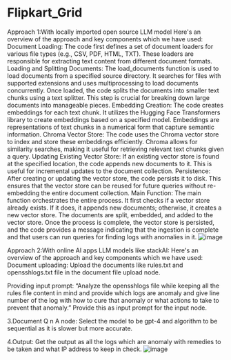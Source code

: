 # Flipkart_Grid
Approach 1:With locally imported open source LLM model 
Here's an overview of the approach and key components which we have used:
Document Loading:
The code first defines a set of document loaders for various file types (e.g., CSV, PDF, HTML, TXT). These loaders are responsible for extracting text content from different document formats.
Loading and Splitting Documents:
The load_documents function is used to load documents from a specified source directory. It searches for files with supported extensions and uses multiprocessing to load documents concurrently.
Once loaded, the code splits the documents into smaller text chunks using a text splitter. This step is crucial for breaking down large documents into manageable pieces.
Embedding Creation:
The code creates embeddings for each text chunk. It utilizes the Hugging Face Transformers library to create embeddings based on a specified model.
Embeddings are representations of text chunks in a numerical form that capture semantic information.
Chroma Vector Store:
The code uses the Chroma vector store to index and store these embeddings efficiently. Chroma allows for similarity searches, making it useful for retrieving relevant text chunks given a query.
Updating Existing Vector Store:
If an existing vector store is found at the specified location, the code appends new documents to it. This is useful for incremental updates to the document collection.
Persistence:
After creating or updating the vector store, the code persists it to disk. This ensures that the vector store can be reused for future queries without re-embedding the entire document collection.
Main Function:
The main function orchestrates the entire process. It first checks if a vector store already exists. If it does, it appends new documents; otherwise, it creates a new vector store.
The documents are split, embedded, and added to the vector store.
Once the process is complete, the vector store is persisted, and the code provides a message indicating that the ingestion is complete and that users can run queries for finding logs with anomalies in it.
![image](https://github.com/Rishika631/Flipkart_Grid/assets/89201634/05d76257-0289-42ac-953d-fe8d716755ad)

Approach 2:With online AI apps LLM models like stackAI:
Here's an overview of the approach and key components which we have used:
Document uploading:
 Upload the documents like rules.txt and opensshlogs.txt file in the document file upload node.

Providing input prompt:
“Analyze the opensshlogs file while keeping all the rules file content in mind and provide which logs are anomaly and give line number of the log with how to cure that anomaly or what actions to take to prevent that anomaly.” Provide this as input prompt for the input node.

3.Document Q n A node:
 Select the model to be gpt-4 and algorithm to be sequential as it is slower but more accurate.

4.Output:
 Get the output as all the logs which are anomaly with remedies to be taken and what IP address to keep in check.
![image](https://github.com/Rishika631/Flipkart_Grid/assets/89201634/7cf7c247-8460-4124-bbc1-4e40af1f9158)


